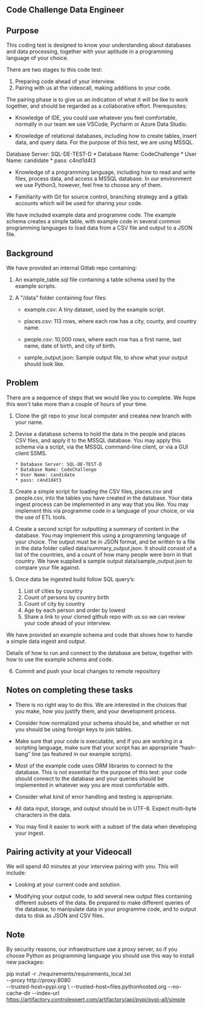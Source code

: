 ## Code Challenge Data Engineer

## Purpose
This coding test is designed to know your understanding about databases and data processing, together with your aptitude in a programming language of your choice.

There are two stages to this code test:

1.	Preparing code ahead of your interview.
2.	Pairing with us at the videocall, making additions to your code.

The pairing phase is to give us an indication of what it will be like to work together, and should be regarded as a collaborative effort.
Prerequisites:


- Knowledge of IDE, you could use whatever you feel comfortable, normally in our team we use VSCode, Pycharm or Azure Data Studio. 

- Knowledge of relational databases, including how to create tables, insert data, and query data. For the purpose of this test, we are using MSSQL.

Database Server: SQL-DE-TEST-D
        * Database Name: CodeChallenge
        * User Name: candidate
        * pass: c4nd1d4t3

- Knowledge of a programming language, including how to read and write files, process data, and access a MSSQL database. In our environment we use Python3, however, feel free to choose any of them. 

- Familiarity with Git for source control, branching strategy and a gitlab accounts which will be used for sharing your code.

We have included example data and programme code. The example schema creates a simple table, with example code in several common programming languages to load data from a CSV file and output to a JSON file.

## Background

We have provided an internal Gitlab repo containing:

1. An example_table.sql file containing a table schema used by the example scripts.

2. A "/data" folder containing four files:
    * example.csv: A tiny dataset, used by the example script.

    * places.csv: 113 rows, where each row has a city, county, and country name.

    * people.csv: 10,000 rows, where each row has a first name, last name, date of birth, and city of birth.

    * sample_output.json: Sample output file, to show what your output should look like.


## Problem

There are a sequence of steps that we would like you to complete. We hope this won't take more than a couple of hours of your time.

1.	Clone the git repo to your local computer and createa new branch with your name.

2.	Devise a database schema to hold the data in the people and places CSV files, and apply it to the MSSQL database. You may apply this schema via a script, via the MSSQL command-line client, or via a GUI client SSMS.

        * Database Server: SQL-DE-TEST-D
        * Database Name: CodeChallenge
        * User Name: candidate
        * pass: c4nd1d4t3

3.	Create a simple script for loading the CSV files, places.csv and people.csv, into the tables you have created in the database. Your data ingest process can be implemented in any way that you like. You may implement this via programme code in a language of your choice, or via the use of ETL tools.

4.	Create a second script for outputting a summary of content in the database. You may implement this using a programming language of your choice. The output must be in JSON format, and be written to a file in the data folder called data/summary_output.json. It should consist of a list of the countries, and a count of how many people were born in that country. We have supplied a sample output data/sample_output.json to compare your file against.

5.	Once data be ingested build follow SQL query’s: 
    1.	List of cities by country 
    2.	Count of persons by country birth 
    3.	Count of city by country 
    4.	Age by each person and order by lowest 
    6.	Share a link to your cloned github repo with us so we can review your code ahead of your interview.

We have provided an example schema and code that shows how to handle a simple data ingest and output.

Details of how to run and connect to the database are below, together with how to use the example schema and code.

6. Commit and push your local changes to remote repository

## Notes on completing these tasks

- There is no right way to do this. We are interested in the choices that you make, how you justify them, and your development process.

- Consider how normalized your schema should be, and whether or not you should be using foreign keys to join tables.

- Make sure that your code is executable, and if you are working in a scripting language, make sure that your script has an appropriate “hash-bang” line (as featured in our example scripts).

- Most of the example code uses ORM libraries to connect to the database. This is not essential for the purpose of this test: your code should connect to the database and your queries should be implemented in whatever way you are most comfortable with.

- Consider what kind of error handling and testing is appropriate.

- All data input, storage, and output should be in UTF-8. Expect multi-byte characters in the data.

- You may find it easier to work with a subset of the data when developing your ingest.

## Pairing activity at your Videocall 

We will spend 40 minutes at your interview pairing with you. This will include:

- Looking at your current code and solution.

- Modifying your output code, to add several new output files containing different subsets of the data. Be prepared to make different queries of the database, to manipulate data in your programme code, and to output data to disk as JSON and CSV files.

## Note 

By security reasons, our infraestructure use a proxy server, so if you choose Python as programming language you should use this way to install new packages: 

pip install -r ./requirements/requirements_local.txt \
                    --proxy http://proxy:8080 \
                    --trusted-host=pypi.org \ 
                    --trusted-host=files.pythonhosted.org 
                    --no-cache-dir --index-url https://artifactory.controlexpert.com/artifactory/api/pypi/pypi-all/simple
